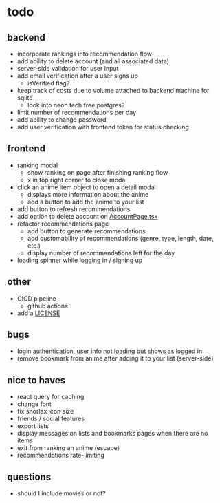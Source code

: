 # todo

## backend

- incorporate rankings into recommendation flow
- add ability to delete account (and all associated data)
- server-side validation for user input
- add email verification after a user signs up
  - isVerified flag?
- keep track of costs due to volume attached to backend machine for sqlite
  - look into neon.tech free postgres?
- limit number of recommendations per day
- add ability to change password
- add user verification with frontend token for status checking

## frontend

- ranking modal
  - show ranking on page after finishing ranking flow
  - x in top right corner to close modal
- click an anime item object to open a detail modal
  - displays more information about the anime
  - add a button to add the anime to your list
- add button to refresh recommendations
- add option to delete account on [AccountPage.tsx](frontend/components/AccountPage.tsx)
- refactor recommendations page
  - add button to generate recommendations
  - add customability of recommendations (genre, type, length, date, etc.)
  - display number of recommendations left for the day
- loading spinner while logging in / signing up

## other

- CICD pipeline
  - github actions
- add a [LICENSE](LICENSE)

## bugs

- login authentication, user info not loading but shows as logged in
- remove bookmark from anime after adding it to your list (server-side)

## nice to haves

- react query for caching
- change font
- fix snorlax icon size
- friends / social features
- export lists
- display messages on lists and bookmarks pages when there are no items
- exit from ranking an anime (escape)
- recommendations rate-limiting

## questions

- should I include movies or not?
